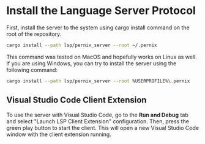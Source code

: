 # Install the Language Server Protocol

First, install the server to the system using cargo install command on the
root of the repository. 

```bash
cargo install --path lsp/pernix_server --root ~/.pernix
```

This command was tested on MacOS and hopefully works on Linux as well. If you
are using Windows, you can try to install the server using the following
command:

```bash
cargo install --path lsp/pernix_server --root %USERPROFILE%\.pernix
```

## Visual Studio Code Client Extension

To use the server with Visual Studio Code, go to the **Run and Debug** tab and
select "Launch LSP Client Extension" configuration. Then, press the green
play button to start the client. This will open a new Visual Studio Code
window with the client extension running.
